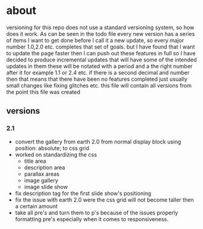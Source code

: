 # about

versioning for this repo does not use a standard versioning system, so how does it work. As can be seen in the todo file every new version has a series of items I want to get done before I call it a new update, so every major number 1.0,2.0 etc. completes that set of goals. but I have found that I want to update the page faster then I can push out these features in full so I have decided to produce incremental updates that will have some of the intended updates in them these will be notated with a period and a the right number after it for example 1.1 or 2.4 etc. if there is a second decimal and number then that means that there have been no features completed just usually small changes like fixing glitches etc.
this file will contain all versions from the point this file was created

## versions

### 2.1

- convert the gallery from earth 2.0 from normal display block using position: absolute; to css grid
- worked on standardizing the css
  - title area
  - description area
  - parallax areas
  - image gallery
  - image slide show
- fix description tag for the first slide show's positioning
- fix the issue with earth 2.0 were the css grid will not become taller then a certain amount
- take all pre's and turn them to p's because of the issues properly formatting pre's especially when it comes to responsiveness.
